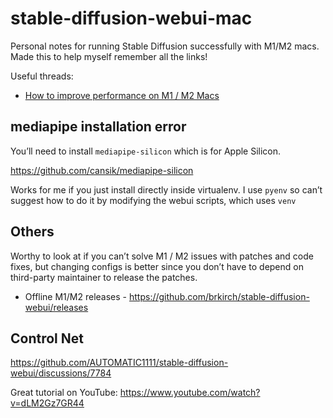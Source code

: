 # stable-diffusion-webui-mac
Personal notes for running Stable Diffusion successfully with M1/M2 macs. Made this to help myself remember all the links!

Useful threads:

- [How to improve performance on M1 / M2 Macs](https://github.com/AUTOMATIC1111/stable-diffusion-webui/discussions/7453)

## mediapipe installation error

You’ll need to install `mediapipe-silicon` which is for Apple Silicon.

https://github.com/cansik/mediapipe-silicon

Works for me if you just install directly inside virtualenv. I use `pyenv` so can’t suggest how to do it by modifying the webui scripts, which uses `venv`

## Others

Worthy to look at if you can’t solve M1 / M2 issues with patches and code fixes, but changing configs is better since you don’t have to depend on third-party maintainer to release the patches. 

- Offline M1/M2 releases - https://github.com/brkirch/stable-diffusion-webui/releases

## Control Net

https://github.com/AUTOMATIC1111/stable-diffusion-webui/discussions/7784

Great tutorial on YouTube: https://www.youtube.com/watch?v=dLM2Gz7GR44

